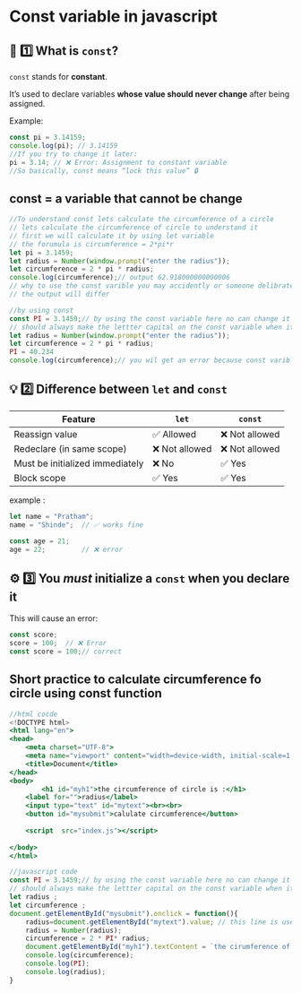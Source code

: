 # Const variable in javascript

## 🧠 1️⃣ What is `const`?

`const` stands for **constant**.

It’s used to declare variables **whose value should never change** after being assigned.

Example: 

```jsx
const pi = 3.14159;
console.log(pi); // 3.14159
//If you try to change it later:
pi = 3.14; // ❌ Error: Assignment to constant variable
//So basically, const means “lock this value” 🔒

```

## const = a variable that cannot be change

```jsx
//To understand const lets calculate the circumference of a circle 
// lets calculate the circumference of circle to understand it 
// first we will calculate it by using let variable 
// the forumula is circumference = 2*pi*r
let pi = 3.1459;
let radius = Number(window.prompt("enter the radius"));
let circumference = 2 * pi * radius;
console.log(circumference);// output 62.918000000000006
// why to use the const varible you may accidently or someone delibrately change the value of let varible
// the output will differ 

//by using const 
const PI = 3.1459;// by using the const variable here no can change it by reassing it and for good practice you
// should always make the lettter capital on the const variable when it is number and not done for stings 
let radius = Number(window.prompt("enter the radius"));
let circumference = 2 * pi * radius;
PI = 40.234
console.log(circumference);// you wil get an error because const varible once assign then you cannot change it 
```

## 💡 2️⃣ Difference between `let` and `const`

| Feature | `let` | `const` |
| --- | --- | --- |
| Reassign value | ✅ Allowed | ❌ Not allowed |
| Redeclare (in same scope) | ❌ Not allowed | ❌ Not allowed |
| Must be initialized immediately | ❌ No | ✅ Yes |
| Block scope | ✅ Yes | ✅ Yes |

example :

```jsx
let name = "Pratham";
name = "Shinde";  // ✅ works fine

const age = 21;
age = 22;         // ❌ error

```

## ⚙️ 3️⃣ You *must* initialize a `const` when you declare it

This will cause an error:

```jsx
const score;
score = 100;  // ❌ Error
const score = 100;// correct 

```

## Short practice to calculate circumference fo circle using const function

```jsx
//html cocde 
<!DOCTYPE html>
<html lang="en">
<head>
    <meta charset="UTF-8">
    <meta name="viewport" content="width=device-width, initial-scale=1.0">
    <title>Document</title>
</head>
<body>
        <h1 id="myh1">the circumference of circle is :</h1>
    <label for="">radius</label>
    <input type="text" id="mytext"><br><br>
    <button id="mysubmit">calulate circumference</button>
    
    <script  src="index.js"></script>
    
</body>
</html>
```

```jsx
//javascript code 
const PI = 3.1459;// by using the const variable here no can change it by reassing it and for good practice you
// should always make the lettter capital on the const variable when it is number and not done for stings 
let radius ;
let circumference ;
document.getElementById("mysubmit").onclick = function(){
    radius=document.getElementById("mytext").value; // this line is use to get the value from the text and it is assgined to the radius 
    radius = Number(radius);
    circumference = 2 * PI* radius;
    document.getElementById("myh1").textContent = `the cirumference of cicle is ${circumference}cm`;
    console.log(circumference);
    console.log(PI);    
    console.log(radius);
}
```
